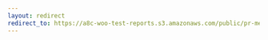 ```yaml
---
layout: redirect
redirect_to: https://a8c-woo-test-reports.s3.amazonaws.com/public/pr-merge/40996/api/index.html
---
```

